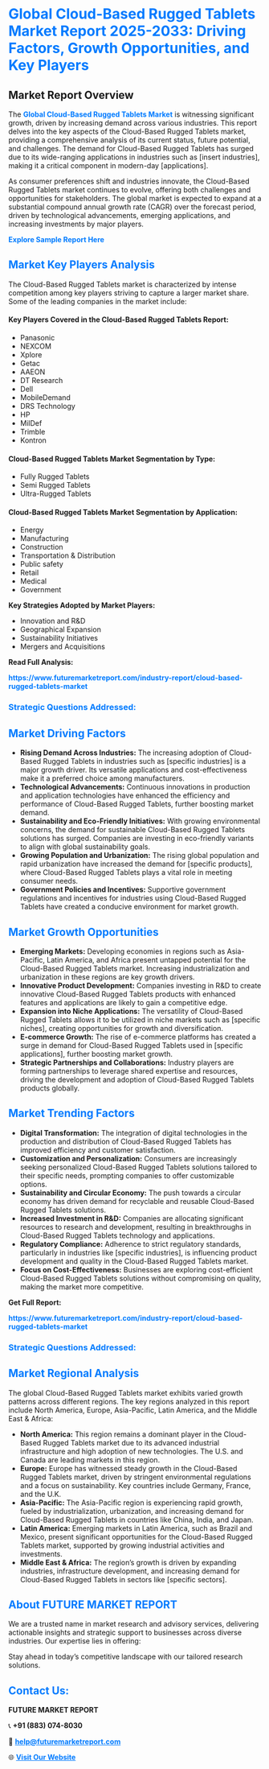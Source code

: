 <h1 style="color: #007BFF;">Global Cloud-Based Rugged Tablets Market Report 2025-2033: Driving Factors, Growth Opportunities, and Key Players</h1>

<section id="overview">
<h2>Market Report Overview</h2>
<p>The <a href="https://www.futuremarketreport.com/industry-report/cloud-based-rugged-tablets-market" style="color: #007BFF; text-decoration: none;"><strong>Global Cloud-Based Rugged Tablets Market</strong></a> is witnessing significant growth, driven by increasing demand across various industries. This report delves into the key aspects of the Cloud-Based Rugged Tablets market, providing a comprehensive analysis of its current status, future potential, and challenges. The demand for Cloud-Based Rugged Tablets has surged due to its wide-ranging applications in industries such as [insert industries], making it a critical component in modern-day [applications].</p>
<p>As consumer preferences shift and industries innovate, the Cloud-Based Rugged Tablets market continues to evolve, offering both challenges and opportunities for stakeholders. The global market is expected to expand at a substantial compound annual growth rate (CAGR) over the forecast period, driven by technological advancements, emerging applications, and increasing investments by major players.</p>
</section>

<section id="overview">
<p><a href="https://www.futuremarketreport.com/request-sample/reportId=76332" style="color: #007BFF; text-decoration: none;"><strong>Explore Sample Report Here</strong></a></p>
</section>

<section id="key-players">
<h2 style="color: #007BFF;">Market Key Players Analysis</h2>
<p>The Cloud-Based Rugged Tablets market is characterized by intense competition among key players striving to capture a larger market share. Some of the leading companies in the market include:</p>
<h4>Key Players Covered in the Cloud-Based Rugged Tablets Report:</h4>
<ul><li>Panasonic</li><li>NEXCOM</li><li>Xplore</li><li>Getac</li><li>AAEON</li><li>DT Research</li><li>Dell</li><li>MobileDemand</li><li>DRS Technology</li><li>HP</li><li>MilDef</li><li>Trimble</li><li>Kontron</li></ul>
<h4>Cloud-Based Rugged Tablets Market Segmentation by Type:</h4>
<ul><li>Fully Rugged Tablets</li><li>Semi Rugged Tablets</li><li>Ultra-Rugged Tablets</li></ul>

<h4>Cloud-Based Rugged Tablets Market Segmentation by Application:</h4>
<ul><li>Energy</li><li>Manufacturing</li><li>Construction</li><li>Transportation &amp; Distribution</li><li>Public safety</li><li>Retail</li><li>Medical</li><li>Government</li></ul>
<p><strong>Key Strategies Adopted by Market Players:</strong></p>
<ul>
<li>Innovation and R&D</li>
<li>Geographical Expansion</li>
<li>Sustainability Initiatives</li>
<li>Mergers and Acquisitions</li>
</ul>
</section>

<section>
<p><strong>Read Full Analysis: </strong></p><a href="https://www.futuremarketreport.com/industry-report/cloud-based-rugged-tablets-market" style="color: #007BFF; text-decoration: none;"><strong>https://www.futuremarketreport.com/industry-report/cloud-based-rugged-tablets-market</strong></a>
<h3 style="color: #007BFF;">Strategic Questions Addressed:</h3>
</section>

<section id="driving-factors">
<h2 style="color: #007BFF;">Market Driving Factors</h2>
<ul>
<li><strong>Rising Demand Across Industries:</strong> The increasing adoption of Cloud-Based Rugged Tablets in industries such as [specific industries] is a major growth driver. Its versatile applications and cost-effectiveness make it a preferred choice among manufacturers.</li>
<li><strong>Technological Advancements:</strong> Continuous innovations in production and application technologies have enhanced the efficiency and performance of Cloud-Based Rugged Tablets, further boosting market demand.</li>
<li><strong>Sustainability and Eco-Friendly Initiatives:</strong> With growing environmental concerns, the demand for sustainable Cloud-Based Rugged Tablets solutions has surged. Companies are investing in eco-friendly variants to align with global sustainability goals.</li>
<li><strong>Growing Population and Urbanization:</strong> The rising global population and rapid urbanization have increased the demand for [specific products], where Cloud-Based Rugged Tablets plays a vital role in meeting consumer needs.</li>
<li><strong>Government Policies and Incentives:</strong> Supportive government regulations and incentives for industries using Cloud-Based Rugged Tablets have created a conducive environment for market growth.</li>
</ul>
</section>

<section id="growth-opportunities">
<h2 style="color: #007BFF;">Market Growth Opportunities</h2>
<ul>
<li><strong>Emerging Markets:</strong> Developing economies in regions such as Asia-Pacific, Latin America, and Africa present untapped potential for the Cloud-Based Rugged Tablets market. Increasing industrialization and urbanization in these regions are key growth drivers.</li>
<li><strong>Innovative Product Development:</strong> Companies investing in R&D to create innovative Cloud-Based Rugged Tablets products with enhanced features and applications are likely to gain a competitive edge.</li>
<li><strong>Expansion into Niche Applications:</strong> The versatility of Cloud-Based Rugged Tablets allows it to be utilized in niche markets such as [specific niches], creating opportunities for growth and diversification.</li>
<li><strong>E-commerce Growth:</strong> The rise of e-commerce platforms has created a surge in demand for Cloud-Based Rugged Tablets used in [specific applications], further boosting market growth.</li>
<li><strong>Strategic Partnerships and Collaborations:</strong> Industry players are forming partnerships to leverage shared expertise and resources, driving the development and adoption of Cloud-Based Rugged Tablets products globally.</li>
</ul>
</section>

<section id="trending-factors">
<h2 style="color: #007BFF;">Market Trending Factors</h2>
<ul>
<li><strong>Digital Transformation:</strong> The integration of digital technologies in the production and distribution of Cloud-Based Rugged Tablets has improved efficiency and customer satisfaction.</li>
<li><strong>Customization and Personalization:</strong> Consumers are increasingly seeking personalized Cloud-Based Rugged Tablets solutions tailored to their specific needs, prompting companies to offer customizable options.</li>
<li><strong>Sustainability and Circular Economy:</strong> The push towards a circular economy has driven demand for recyclable and reusable Cloud-Based Rugged Tablets solutions.</li>
<li><strong>Increased Investment in R&D:</strong> Companies are allocating significant resources to research and development, resulting in breakthroughs in Cloud-Based Rugged Tablets technology and applications.</li>
<li><strong>Regulatory Compliance:</strong> Adherence to strict regulatory standards, particularly in industries like [specific industries], is influencing product development and quality in the Cloud-Based Rugged Tablets market.</li>
<li><strong>Focus on Cost-Effectiveness:</strong> Businesses are exploring cost-efficient Cloud-Based Rugged Tablets solutions without compromising on quality, making the market more competitive.</li>
</ul>
</section>

<section>
<p><strong>Get Full Report: </strong></p><a href="https://www.futuremarketreport.com/industry-report/cloud-based-rugged-tablets-market" style="color: #007BFF; text-decoration: none;"><strong>https://www.futuremarketreport.com/industry-report/cloud-based-rugged-tablets-market</strong></a>
<h3 style="color: #007BFF;">Strategic Questions Addressed:</h3>
</section>


<section id="regional-analysis">
<h2 style="color: #007BFF;">Market Regional Analysis</h2>
<p>The global Cloud-Based Rugged Tablets market exhibits varied growth patterns across different regions. The key regions analyzed in this report include North America, Europe, Asia-Pacific, Latin America, and the Middle East & Africa:</p>
<ul>
<li><strong>North America:</strong> This region remains a dominant player in the Cloud-Based Rugged Tablets market due to its advanced industrial infrastructure and high adoption of new technologies. The U.S. and Canada are leading markets in this region.</li>
<li><strong>Europe:</strong> Europe has witnessed steady growth in the Cloud-Based Rugged Tablets market, driven by stringent environmental regulations and a focus on sustainability. Key countries include Germany, France, and the U.K.</li>
<li><strong>Asia-Pacific:</strong> The Asia-Pacific region is experiencing rapid growth, fueled by industrialization, urbanization, and increasing demand for Cloud-Based Rugged Tablets in countries like China, India, and Japan.</li>
<li><strong>Latin America:</strong> Emerging markets in Latin America, such as Brazil and Mexico, present significant opportunities for the Cloud-Based Rugged Tablets market, supported by growing industrial activities and investments.</li>
<li><strong>Middle East & Africa:</strong> The region’s growth is driven by expanding industries, infrastructure development, and increasing demand for Cloud-Based Rugged Tablets in sectors like [specific sectors].</li>
</ul>
</section>

<footer>
<h2 style="color: #007BFF;">About FUTURE MARKET REPORT</h2>
<p>We are a trusted name in market research and advisory services, delivering actionable insights and strategic support to businesses across diverse industries. Our expertise lies in offering:</p>

<p>Stay ahead in today’s competitive landscape with our tailored research solutions.</p>

<h2 style="color: #007BFF;">Contact Us:</h2>
<p><strong>FUTURE MARKET REPORT</strong></p>
<p>📞 <strong>+91 (883) 074-8030</strong></p>
<p>📧 <strong><a href="mailto:help@futuremarketreport.com" style="color: #007BFF;">help@futuremarketreport.com</a></strong></p>
<p>🌐 <strong><a href="https://www.futuremarketreport.com/" style="color: #007BFF;">Visit Our Website</a></strong></p>
</footer>